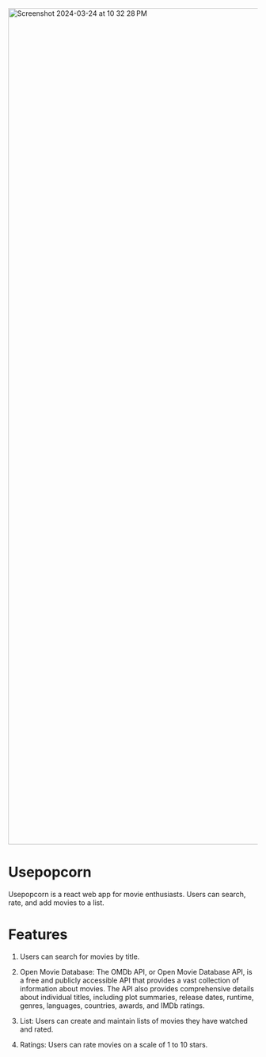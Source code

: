 <img width="1690" alt="Screenshot 2024-03-24 at 10 32 28 PM" src="https://github.com/ianMontesclaros/usepopcorn/assets/122757362/33adec40-dc0b-444c-ba2b-bab2d130e0af">

# Usepopcorn

Usepopcorn is a react web app for movie enthusiasts. Users can search, rate, and add movies to a list.

# Features

1. Users can search for movies by title.

2. Open Movie Database: The OMDb API, or Open Movie Database API, is a free and publicly accessible API that provides a vast collection of information about movies. The API also provides comprehensive details about individual titles, including plot summaries, release dates, runtime, genres, languages, countries, awards, and IMDb ratings.

3. List: Users can create and maintain lists of movies they have watched and rated.

4. Ratings: Users can rate movies on a scale of 1 to 10 stars.
